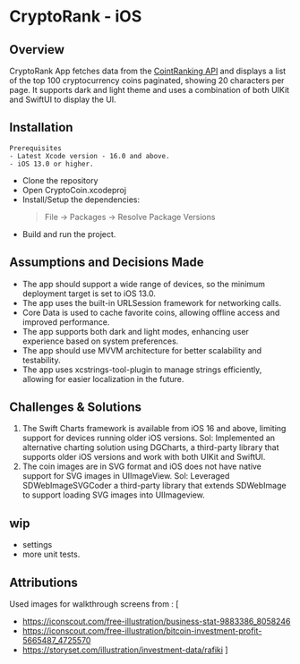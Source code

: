# CryptoRank - iOS
## Overview
CryptoRank App fetches data from the [CointRanking API](https://api.coinranking.com/v2) and displays a list of the
top 100 cryptocurrency coins paginated, showing 20 characters per page. It supports dark and light theme and uses a combination of both UIKit and SwiftUI to display the UI.

## Installation

    Prerequisites
    - Latest Xcode version - 16.0 and above.
    - iOS 13.0 or higher.
- Clone the repository
- Open CryptoCoin.xcodeproj
- Install/Setup the dependencies:
    > File -> Packages -> Resolve Package Versions
- Build and run the project.

## Assumptions and Decisions Made
- The app should support a wide range of devices, so the minimum deployment target is set to iOS 13.0.
- The app uses the built-in URLSession framework for networking calls.
- Core Data is used to cache favorite coins, allowing offline access and improved performance.
- The app supports both dark and light modes, enhancing user experience based on system preferences.
- The app should use MVVM architecture for better scalability and testability.
- The app uses xcstrings-tool-plugin to manage strings efficiently, allowing for easier localization in the future.

## Challenges & Solutions
 1. The Swift Charts framework is available from iOS 16 and above, limiting support for devices running older iOS versions.
    Sol: Implemented an alternative charting solution using DGCharts, a third-party library that supports older iOS versions and work with both UIKit and SwiftUI.
2. The coin images are in SVG format and iOS does not have native support for SVG images in UIImageView.
   Sol: Leveraged SDWebImageSVGCoder a third-party library that extends SDWebImage to support loading SVG images into UIImageview.


## wip
- settings
- more unit tests.
 
## Attributions
Used images for walkthrough screens from : [
  - https://iconscout.com/free-illustration/business-stat-9883386_8058246
  - https://iconscout.com/free-illustration/bitcoin-investment-profit-5665487_4725570
  - https://storyset.com/illustration/investment-data/rafiki
]

   


